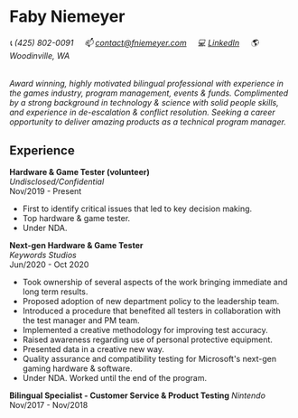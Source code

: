 # Faby Niemeyer

###### :telephone_receiver: (425) 802-0091 &nbsp; &nbsp; :mailbox: <contact@fniemeyer.com> &nbsp; &nbsp; :computer: [LinkedIn](https://www.linkedin.com/in/fabyf/) &nbsp; &nbsp; :earth_americas: Woodinville, WA

*Award winning, highly motivated bilingual professional with experience in the games industry, program management, events & funds. Complimented by a strong background in technology & science with solid people skills, and experience in de-escalation & conflict resolution. Seeking a career opportunity to deliver amazing products as a technical program manager.*

## Experience
**Hardware & Game Tester (volunteer)**    
*Undisclosed/Confidential*  
Nov/2019 - Present  
- First to identify critical issues that led to key decision making. 
- Top hardware & game tester. 
- Under NDA.

**Next-gen Hardware & Game Tester**    
*Keywords Studios*  
Jun/2020 - Oct 2020  
- Took ownership of several aspects of the work bringing immediate and long term results.
- Proposed adoption of new department policy to the leadership team. 
- Introduced a procedure that benefited all testers in collaboration with the test manager and PM team. 
- Implemented a creative methodology for improving test accuracy. 
- Raised awareness regarding use of personal protective equipment. 
- Presented data in a creative new way. 
- Quality assurance and compatibility testing for Microsoft's next-gen gaming hardware & software. 
- Under NDA. Worked until the end of the program.

**Bilingual Specialist - Customer Service & Product Testing**
*Nintendo*  
Nov/2017 - Nov/2018  
